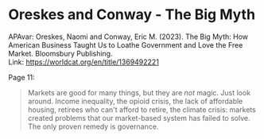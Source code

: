 # Oreskes and Conway - The Big Myth

APAvar: Oreskes, Naomi and Conway, Eric M. (2023). The Big Myth: How American Business Taught Us to Loathe Government and Love the Free Market. Bloomsbury Publishing.  
Link: <https://worldcat.org/en/title/1369492221>  

Page 11:  
> Markets are good for many things, but they are *not* magic. Just look around. Income inequality, the opioid crisis, the lack of affordable housing, retirees who can't afford to retire, the climate crisis: markets created problems that our market-based system has failed to solve. The only proven remedy is governance.  


